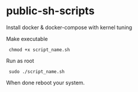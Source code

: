 # public-sh-scripts
Install docker & docker-compose with kernel tuning

Make executable

` chmod +x script_name.sh`

Run as root

` sudo ./script_name.sh`

When done reboot your system.
